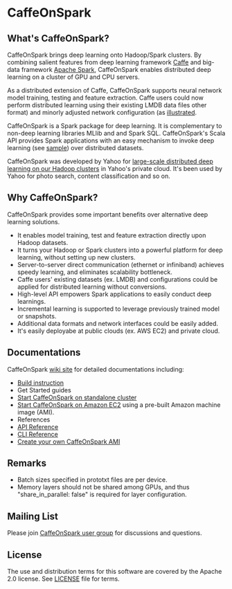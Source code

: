 <!--
Copyright 2016 Yahoo Inc.
Licensed under the terms of the Apache 2.0 license.
Please see LICENSE file in the project root for terms.
-->
# CaffeOnSpark

## What's CaffeOnSpark?

CaffeOnSpark brings deep learning onto Hadoop/Spark clusters.  By
combining salient features from deep learning framework
[Caffe](https://github.com/BVLC/caffe) and big-data framework [Apache
Spark](http://spark.apache.org/), CaffeOnSpark enables distributed
deep learning on a cluster of GPU and CPU servers.

As a distributed extension of Caffe, CaffeOnSpark supports neural
network model training, testing and feature extraction.  Caffe users
could now perform distributed learning using their existing LMDB data
files other format) and minorly adjusted network configuration (as
[illustrated](../blob/master/data/lenet_memory_train_test.prototxt#L10-L12).

CaffeOnSpark is a Spark package for deep learning. It is complementary
to non-deep learning libraries MLlib and and Spark SQL.
CaffeOnSpark's Scala API provides Spark applications with an easy
mechanism to invoke deep learning (see
[sample](../blob/master/caffe-grid/src/main/scala/com/yahoo/ml/caffe/examples/MyMLPipeline.scala))
over distributed datasets.

CaffeOnSpark was developed by Yahoo for [large-scale distributed deep
learning on our Hadoop
clusters](http://yahoohadoop.tumblr.com/post/129872361846/large-scale-distributed-deep-learning-on-hadoop)
in Yahoo's private cloud.  It's been used by Yahoo for photo search,
content classification and so on.

## Why CaffeOnSpark?

CaffeOnSpark provides some important benefits over alternative deep learning solutions.

* It enables model training, test and feature extraction directly upon Hadoop datasets.
* It turns your Hadoop or Spark clusters into a powerful platform for deep learning, without setting up new clusters.
* Server-to-server direct communication (ethernet or infiniband) achieves speedy learning, and eliminates scalability bottleneck. 
* Caffe users' existing datasets (ex. LMDB) and configurations could be applied for distributed learning without conversions.
* High-level API empowers Spark applications to easily conduct deep learnings. 
* Incremental learning is supported to leverage previously trained model or snapshots. 
* Additional data formats and network interfaces could be easily added.
* It's easily deployabe at public clouds (ex. AWS EC2) and private cloud.

## Documentations

CaffeOnSpark [wiki site](../../wiki) for detailed documentations including:
* [Build instruction](../../wiki/build)
* Get Started guides
 * [Start CaffeOnSpark on standalone cluster](../wiki/GetStarted_local)
 * [Start CaffeOnSpark on Amazon EC2](../../wiki/GetStarted_EC2) using a pre-built Amazon machine image (AMI). 
* References
 * [API Reference](http://yahoo.github.io/CaffeOnSpark/scala_doc/)
 * [CLI Reference](../../wiki/CLI)
* [Create your own CaffeOnSpark AMI](../../wiki/Create_AMI)

## Remarks

* Batch sizes specified in prototxt files are per device.
* Memory layers should not be shared among GPUs, and thus "share_in_parallel: false" is required for layer configuration.

## Mailing List

Please join [CaffeOnSpark user
group](https://groups.google.com/forum/#!forum/caffeonspark-users) for
discussions and questions.


## License

The use and distribution terms for this software are covered by the
Apache 2.0 license. See [LICENSE](LICENSE.txt) file for terms.
